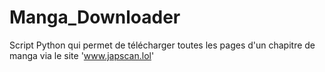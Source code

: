 # Manga_Downloader
Script Python qui permet de télécharger toutes les pages d'un chapitre de manga via le site 'www.japscan.lol'
